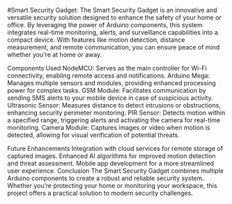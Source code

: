 #Smart Security Gadget:
The Smart Security Gadget is an innovative and versatile security solution designed to enhance the safety of your home or office. By leveraging the power of Arduino components, this system integrates real-time monitoring, alerts, and surveillance capabilities into a compact device. With features like motion detection, distance measurement, and remote communication, you can ensure peace of mind whether you're at home or away.

Components Used
NodeMCU: Serves as the main controller for Wi-Fi connectivity, enabling remote access and notifications.
Arduino Mega: Manages multiple sensors and modules, providing enhanced processing power for complex tasks.
GSM Module: Facilitates communication by sending SMS alerts to your mobile device in case of suspicious activity.
Ultrasonic Sensor: Measures distance to detect intrusions or obstructions, enhancing security perimeter monitoring.
PIR Sensor: Detects motion within a specified range, triggering alerts and activating the camera for real-time monitoring.
Camera Module: Captures images or video when motion is detected, allowing for visual verification of potential threats.


Future Enhancements
Integration with cloud services for remote storage of captured images.
Enhanced AI algorithms for improved motion detection and threat assessment.
Mobile app development for a more streamlined user experience.
Conclusion
The Smart Security Gadget combines multiple Arduino components to create a robust and reliable security system. Whether you’re protecting your home or monitoring your workspace, this project offers a practical solution to modern security challenges.


